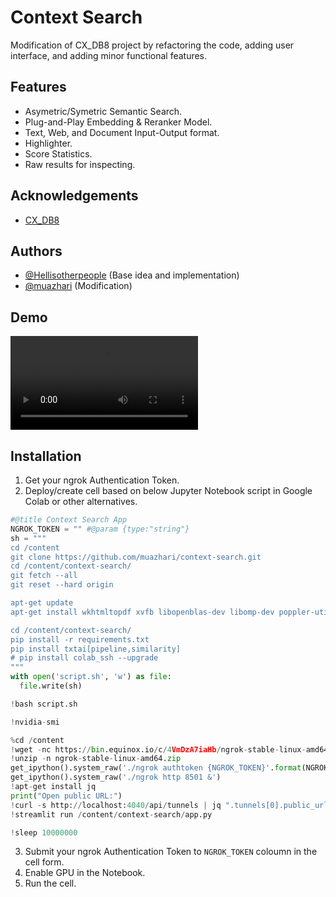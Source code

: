 
# Context Search

Modification of CX_DB8 project by refactoring the code, adding user interface, and adding minor functional features.


## Features

- Asymetric/Symetric Semantic Search.
- Plug-and-Play Embedding & Reranker Model.
- Text, Web, and Document Input-Output format.
- Highlighter.
- Score Statistics.
- Raw results for inspecting.

## Acknowledgements

 - [CX_DB8](https://github.com/Hellisotherpeople/CX_DB8)

## Authors

- [@Hellisotherpeople](https://github.com/Hellisotherpeople) (Base idea and implementation)
- [@muazhari](https://github.com/muazhari) (Modification)

## Demo

![](https://github.com/muazhari/context-search/blob/main/demo.mp4)

## Installation

1. Get your ngrok Authentication Token.
2. Deploy/create cell based on below Jupyter Notebook script in Google Colab or other alternatives.

```python
#@title Context Search App
NGROK_TOKEN = "" #@param {type:"string"} 
sh = """
cd /content
git clone https://github.com/muazhari/context-search.git
cd /content/context-search/
git fetch --all
git reset --hard origin

apt-get update
apt-get install wkhtmltopdf xvfb libopenblas-dev libomp-dev poppler-utils

cd /content/context-search/
pip install -r requirements.txt
pip install txtai[pipeline,similarity]
# pip install colab_ssh --upgrade
"""
with open('script.sh', 'w') as file:
  file.write(sh)

!bash script.sh

!nvidia-smi

%cd /content
!wget -nc https://bin.equinox.io/c/4VmDzA7iaHb/ngrok-stable-linux-amd64.zip
!unzip -n ngrok-stable-linux-amd64.zip 
get_ipython().system_raw('./ngrok authtoken {NGROK_TOKEN}'.format(NGROK_TOKEN=NGROK_TOKEN))
get_ipython().system_raw('./ngrok http 8501 &')
!apt-get install jq
print("Open public URL:")
!curl -s http://localhost:4040/api/tunnels | jq ".tunnels[0].public_url"
!streamlit run /content/context-search/app.py

!sleep 10000000
```

3. Submit your ngrok Authentication Token to `NGROK_TOKEN` coloumn in the cell form.
4. Enable GPU in the Notebook.
5. Run the cell.


    
